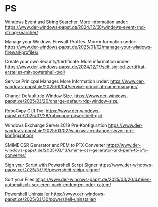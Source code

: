 # PS
Windows Event and String Searcher.
More information under: https://www.der-windows-papst.de/2024/12/30/windows-event-and-string-searcher/

 Manage your Windows Firewall-Profiles.
 More information under: https://www.der-windows-papst.de/2025/01/02/manage-your-windows-firewall-profiles/

Create your own Security/Certificate.
More information under: https://www.der-windows-papst.de/2024/12/17/self-signed-zertifikat-erstellen-mit-powershell-tool/

Service Prinicpal Manager.
More Information under: https://www.der-windows-papst.de/2025/01/04/service-principal-name-manager/

Change Default.rdp Window Size.
https://www.der-windows-papst.de/2025/02/20/change-default-rdp-window-size/

RoboCopy GUI Tool
https://www.der-windows-papst.de/2025/02/28/robocopy-powershell-gui/

Windows Exchange Server 2019 Pre-Konfiguration
https://www.der-windows-papst.de/2025/03/02/windows-exchange-server-pre-konfiguration/

SMIME CSR Generator and PEM to PFX Converter
https://www.der-windows-papst.de/2025/03/13/smime-csr-generator-and-pem-to-pfx-converter/

Sign your Script with Powershell Script Signer
https://www.der-windows-papst.de/2025/03/19/powershell-script-signer/

Sort your Files
https://www.der-windows-papst.de/2025/03/20/dateien-automatisch-sortieren-nach-endungen-oder-datum/

Powershell Uninstaller
https://www.der-windows-papst.de/2025/03/30/powershell-uninstaller/
